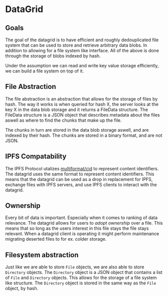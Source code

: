 # DataGrid

## Goals

The goal of the datagrid is to have efficient and roughly dedouplicated file system that can be used to store and retrieve arbitrary data blobs.
In addition to allowing for a file system like interface. All of the above is done through the storage of blobs indexed by hash.

Under the assumption we can read and write key value storage efficiently, we can build a file system on top of it.

## File Abstraction

The file abstraction is an abstraction that allows for the storage of files by hash. The way it works is when queried for hash X, the server looks at the key X in the data blob storage and it returns a FileData structure. The FileData structure is a JSON object that describes metadata about the files aswell as where to find the chunks that make up the file.

The chunks in turn are stored in the data blob storage aswell, and are indexed by their hash. The chunks are stored in a binary format, and are not JSON.

## IPFS Compatability

The IPFS Protocol utalizes [multiformat/cid](https://github.com/multiformats/cid) to represent content identifiers. The datagrid uses the same format to represent content identifiers. This means that the datagrid can be used as a drop in replacement for IPFS, exchange files with IPFS servers, and use IPFS clients to interact with the datagrid.

## Ownership

Every bit of data is important. Especially when it comes to ranking of data relevance. The datagrid allows for users to _adopt ownership_ over a file. This means that so long as the users interest in this file stays the file stays relevant. When a datagrid client is operating it might perform maintenance migrating deserted files to for ex. colder storage.

## Filesystem abstraction

Just like we are able to store `File` objects, we are also able to store `Directory` objects. The `Directory` object is a JSON object that contains a list of `File` and `Directory` objects. This allows for the storage of a file system like structure. The `Directory` object is stored in the same way as the `File` object, by hash.
